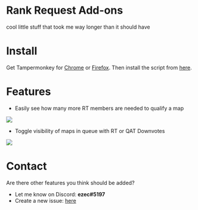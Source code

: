 # Rank Request Add-ons


cool little stuff that took me way longer than it should have

# Install

Get Tampermonkey for [Chrome](https://chrome.google.com/webstore/detail/tampermonkey/dhdgffkkebhmkfjojejmpbldmpobfkfo) or [Firefox](https://addons.mozilla.org/firefox/addon/tampermonkey/). Then install the script from [here](https://github.com/eZconfirmed/rank-request-addon/raw/master/main.user.js).

# Features

- Easily see how many more RT members are needed to qualify a map

![](https://github.com/eZconfirmed/rank-request-addon/blob/master/doc/rtneeded.PNG)

- Toggle visibility of maps in queue with RT or QAT Downvotes

![](https://github.com/eZconfirmed/rank-request-addon/blob/master/doc/hidebutton.gif)

# Contact
Are there other features you think should be added? 
- Let me know on Discord: **ezec#5197**
- Create a new issue: [here](https://github.com/eZconfirmed/rank-request-addon/issues/new)
